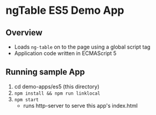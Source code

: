 # ngTable ES5 Demo App

## Overview

* Loads `ng-table` on to the page using a global script tag
* Application code written in ECMAScript 5

## Running sample App

1. cd demo-apps/es5 (this directory)
2. `npm install && npm run linklocal`
3. `npm start`
    * runs http-server to serve this app's index.html